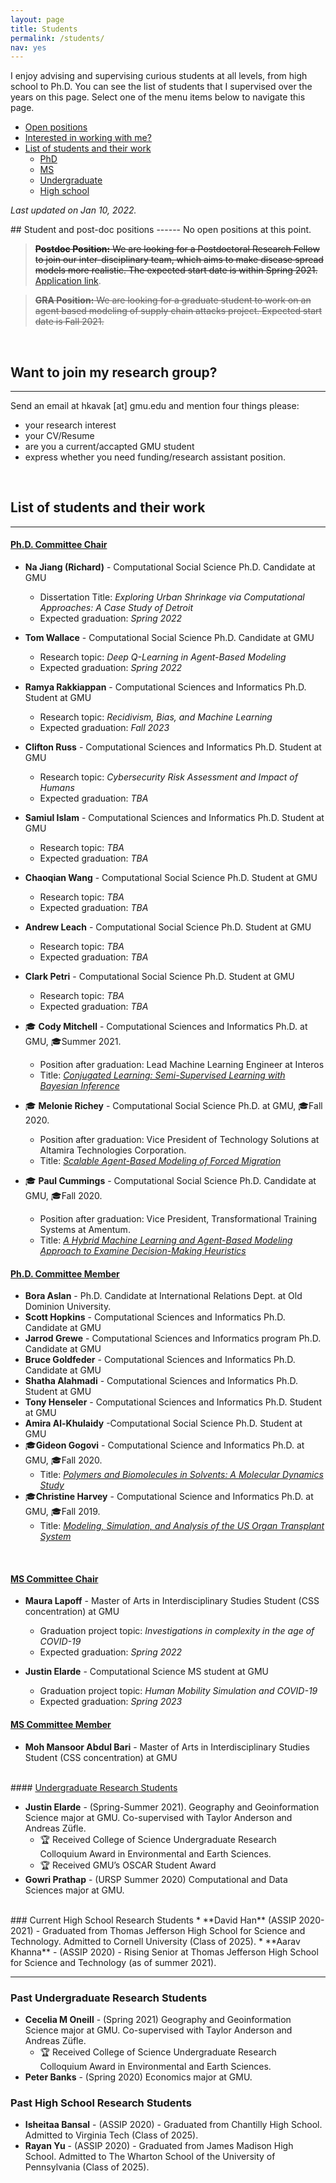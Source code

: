 ```yaml
---
layout: page
title: Students
permalink: /students/
nav: yes
---
```


I enjoy advising and supervising curious students at all levels, from high school to Ph.D. You can see the list of students that I supervised over the years on this page. Select one of the menu items below to navigate this page.

- [Open positions](#pos)
- [Interested in working with me?](#int)
- [List of students and their work](#lst)
    - [PhD](#lst-phd)
    - [MS](#lst-ms)
    - [Undergraduate](#lst-ug)
    - [High school](#lst-hs)

*Last updated on Jan 10, 2022.*

<a name="pos"/>
## Student and post-doc positions
------
No open positions at this point.

> ~~**Postdoc Position:** We are looking for a Postdoctoral Research Fellow to join our inter-disciplinary team, which aims to make disease spread models more realistic. The expected start date is within Spring 2021. [Application link](https://jobs.gmu.edu/postings/51722).~~

> ~~**GRA Position:** We are looking for a graduate student to work on an agent based modeling of supply chain attacks project. Expected start date is Fall 2021.~~

<br/>
<a name="int"/>

## Want to join my research group?
------
Send an email at hkavak [at] gmu.edu and mention four things please:  
* your research interest
* your CV/Resume 
* are you a current/accapted GMU student
* express whether you need funding/research assistant position.

<!-- 
### ASSIP 2021 applicants
Thank you for your interest in ASSIP 2021. I have received staggering 105 student applications to work in my research group and started evaluating candidates. If you're on my short list, you should receive an invitation email by March 15, 2021.
-->

<br/>
<a name="lst"/>

## List of students and their work
------
<a name="lst-phd"/>

#### <u>Ph.D. Committee Chair</u>
* **Na Jiang (Richard)** - Computational Social Science Ph.D. Candidate at GMU
  * Dissertation Title: *Exploring Urban Shrinkage via Computational Approaches: A Case Study of Detroit*
  * Expected graduation: *Spring 2022*
  
* **Tom Wallace** - Computational Social Science Ph.D. Candidate at GMU
  * Research topic: *Deep Q-Learning in Agent-Based Modeling*
  * Expected graduation: *Spring 2022*
  
* **Ramya Rakkiappan** - Computational Sciences and Informatics Ph.D. Student at GMU
  * Research topic: *Recidivism, Bias, and Machine Learning*
  * Expected graduation: *Fall 2023*

* **Clifton Russ** - Computational Sciences and Informatics Ph.D. Student at GMU
  * Research topic: *Cybersecurity Risk Assessment and Impact of Humans*
  * Expected graduation: *TBA*

* **Samiul Islam** - Computational Sciences and Informatics Ph.D. Student at GMU
  * Research topic: *TBA*
  * Expected graduation: *TBA*

* **Chaoqian Wang** - Computational Social Science Ph.D. Student at GMU
  * Research topic: *TBA*
  * Expected graduation: *TBA*
  
* **Andrew Leach** - Computational Social Science Ph.D. Student at GMU
  * Research topic: *TBA*
  * Expected graduation: *TBA*
  
* **Clark Petri** - Computational Social Science Ph.D. Student at GMU
  * Research topic: *TBA*
  * Expected graduation: *TBA*

* 🎓 **Cody Mitchell** - Computational Sciences and Informatics Ph.D. at GMU, 🎓Summer 2021.
  * Position after graduation: Lead Machine Learning Engineer at Interos
  * Title: [*Conjugated Learning: Semi-Supervised Learning with Bayesian Inference*](https://www.proquest.com/pqdtglobal/docview/2572959416/C16DBEF75FA1434APQ/)

* 🎓 **Melonie Richey** - Computational Social Science Ph.D. at GMU, 🎓Fall 2020. 
  * Position after graduation: Vice President of Technology Solutions at Altamira Technologies Corporation.
  * Title: [*Scalable Agent-Based Modeling of Forced Migration*](https://www.proquest.com/docview/2476160231)
  
* 🎓 **Paul Cummings** - Computational Social Science Ph.D. Candidate at GMU, 🎓Fall 2020. 
  * Position after graduation: Vice President, Transformational Training Systems at Amentum.
  * Title: [*A Hybrid Machine Learning and Agent-Based Modeling Approach to Examine Decision-Making Heuristics*](https://www.proquest.com/docview/2476545206)  


#### <u>Ph.D. Committee Member</u>
* **Bora Aslan** - Ph.D. Candidate at International Relations Dept. at Old Dominion University.
* **Scott Hopkins** - Computational Sciences and Informatics Ph.D. Candidate at GMU 
* **Jarrod Grewe** - Computational Sciences and Informatics program Ph.D. Candidate  at GMU
* **Bruce Goldfeder** - Computational Sciences and Informatics Ph.D. Candidate at GMU
* **Shatha Alahmadi** - Computational Sciences and Informatics Ph.D. Student at GMU
* **Tony Henseler** - Computational Sciences and Informatics Ph.D. Student at GMU
* **Amira Al-Khulaidy** -Computational Social Science Ph.D. Student at GMU
* 🎓**Gideon Gogovi** - Computational Science and Informatics Ph.D. at GMU, 🎓Fall 2020. 
  * Title: [*Polymers and Biomolecules in Solvents: A Molecular Dynamics Study*](https://www.proquest.com/docview/2476829588)  
* 🎓**Christine Harvey** - Computational Science and Informatics Ph.D. at GMU, 🎓Fall 2019.
  * Title: [*Modeling, Simulation, and Analysis of the US Organ Transplant System*](https://www.proquest.com/docview/2379670232)  

<br/>
<a name="lst-ms"/>

#### <u>MS Committee Chair</u>

* **Maura Lapoff** - Master of Arts in Interdisciplinary Studies Student (CSS concentration) at GMU
  * Graduation project topic: *Investigations in complexity in the age of COVID-19*
  * Expected graduation: *Spring 2022*

* **Justin Elarde** - Computational Science MS student at GMU
  * Graduation project topic: *Human Mobility Simulation and COVID-19*
  * Expected graduation: *Spring 2023*

#### <u>MS Committee Member</u>
* **Moh Mansoor Abdul Bari** - Master of Arts in Interdisciplinary Studies Student (CSS concentration) at GMU

<br/>
<a name="lst-ug"/>
#### <u>Undergraduate Research Students</u>

* **Justin Elarde** - (Spring-Summer 2021). Geography and Geoinformation Science major at GMU. Co-supervised with Taylor Anderson and Andreas Züfle.
    * 🏆 Received College of Science Undergraduate Research Colloquium Award in Environmental and Earth Sciences.
    * 🏆 Received GMU’s OSCAR Student Award
* **Gowri Prathap** - (URSP Summer 2020) Computational and Data Sciences major at GMU. 

<br/>
### Current High School Research Students
* **David Han** (ASSIP 2020-2021) - Graduated from Thomas Jefferson High School for Science and Technology. Admitted to Cornell University (Class of 2025).
* **Aarav Khanna** - (ASSIP 2020) - Rising Senior at Thomas Jefferson High School for Science and Technology (as of summer 2021).

---


### Past Undergraduate Research Students
* **Cecelia M Oneill** - (Spring 2021) Geography and Geoinformation Science major at GMU. Co-supervised with Taylor Anderson and Andreas Züfle.
    * 🏆 Received College of Science Undergraduate Research Colloquium Award in Environmental and Earth Sciences.
* **Peter Banks** - (Spring 2020) Economics major at GMU.

### Past High School Research Students
* **Isheitaa Bansal** - (ASSIP 2020) - Graduated from Chantilly High School. Admitted to Virginia Tech (Class of 2025).
* **Rayan Yu** - (ASSIP 2020) - Graduated from James Madison High School. Admitted to The Wharton School of the University of Pennsylvania (Class of 2025).

